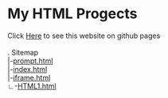 <h1>My HTML Progects</h1>
Click <a href="https://naomyadav.github.io/HTML">Here</a> to see this website on github pages
<br>
<br>
. Sitemap
<br>
|-<a href="https://naomyadav.github.io/HTML/prompt.html">prompt.html</a>
<br>
|-<a href="https://naomyadav.github.io/HTML/index.html">index.html</a>
<br>
|-<a href="https://naomyadav.github.io/HTML/Iframe.html">iframe.html</a>
<br>
∟-<a href="https://naomyadav.github.io/HTML/Htmlweb1.html">HTML1.html</a>
